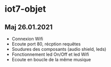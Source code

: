 # iot7-objet

## Maj 26.01.2021
*    Connexion Wifi
*    Ecoute port 80, récption requêtes
*    Soudures des composants (audio shield, leds)
*    Fonctionnement led On/Off et led Wifi
*    Ecoute en boucle de la même musique

